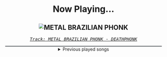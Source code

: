 <div align="center"> 
<h1>Now Playing...</h1>

![METAL BRAZILIAN PHONK](https://i.scdn.co/image/ab67616d00001e0289239bd366b39fb0e8713cc8)
--
_<samp><a href="https://open.spotify.com/track/4HN5D24toedkL5wuP7l8s0">Track: METAL BRAZILIAN PHONK - DEATHPHONK</a></samp>_

<div style="border: 1px #4B5054 solid"></div>
<details>
  <summary>
    Previous played songs
  </summary>
  <table>
    <thead>
      <tr>
        <th>
          Artist
        </th>
        <th>
          Song
        </th>
        <th>
          Link
        </th>
      </tr>
    </thead>
    <tbody>
      <tr><td>DEATHPHONK</td><td>METAL BRAZILIAN PHONK</td><td><a href="https://open.spotify.com/track/4HN5D24toedkL5wuP7l8s0">https://open.spotify.com/track/4HN5D24toedkL5wuP7l8s0</a></td></tr><tr><td>Dead Icarus</td><td>Sellout</td><td><a href="https://open.spotify.com/track/0GuJ1u4x5IebwNoUeU4eOE">https://open.spotify.com/track/0GuJ1u4x5IebwNoUeU4eOE</a></td></tr><tr><td>Thy Art Is Murder</td><td>Holy War</td><td><a href="https://open.spotify.com/track/74SPa1RfRjNh0jj9BYuPxI">https://open.spotify.com/track/74SPa1RfRjNh0jj9BYuPxI</a></td></tr><tr><td>Bad Omens</td><td>Who are you?</td><td><a href="https://open.spotify.com/track/1Gr0kbo4cgxYmhJa2lZX1a">https://open.spotify.com/track/1Gr0kbo4cgxYmhJa2lZX1a</a></td></tr><tr><td>Bad Omens</td><td>Take Me First</td><td><a href="https://open.spotify.com/track/6ERSCeGFBSwvHCvBjwrmwE">https://open.spotify.com/track/6ERSCeGFBSwvHCvBjwrmwE</a></td></tr><tr><td>Bad Omens</td><td>CONCRETE JUNGLE</td><td><a href="https://open.spotify.com/track/6yCysJaY0lFqHnrHvaR4pF">https://open.spotify.com/track/6yCysJaY0lFqHnrHvaR4pF</a></td></tr><tr><td>Bad Omens</td><td>Like A Villain</td><td><a href="https://open.spotify.com/track/0xoyUiHhxVH4gwb0CRgNmg">https://open.spotify.com/track/0xoyUiHhxVH4gwb0CRgNmg</a></td></tr><tr><td>Bad Omens</td><td>Just Pretend</td><td><a href="https://open.spotify.com/track/1H4Y9uW4N0LsxJUz0VnaPJ">https://open.spotify.com/track/1H4Y9uW4N0LsxJUz0VnaPJ</a></td></tr><tr><td>Bad Omens</td><td>THE DEATH OF PEACE OF MIND</td><td><a href="https://open.spotify.com/track/6tRneEcItwpSxBtqgem5Dr">https://open.spotify.com/track/6tRneEcItwpSxBtqgem5Dr</a></td></tr><tr><td>Bad Omens</td><td>The Grey</td><td><a href="https://open.spotify.com/track/5oZy9b1lMtREB3cqOPQusD">https://open.spotify.com/track/5oZy9b1lMtREB3cqOPQusD</a></td></tr><tr><td>Bad Omens</td><td>Nowhere To Go</td><td><a href="https://open.spotify.com/track/4TzGD5Pryq8DTjv5QRuJaW">https://open.spotify.com/track/4TzGD5Pryq8DTjv5QRuJaW</a></td></tr><tr><td>Bad Omens</td><td>IDWT$</td><td><a href="https://open.spotify.com/track/0GRvh5JoEwVel4qDsbqmNb">https://open.spotify.com/track/0GRvh5JoEwVel4qDsbqmNb</a></td></tr><tr><td>Bad Omens</td><td>What It Cost</td><td><a href="https://open.spotify.com/track/0XL8gRZn7tUoYgq9nLZhjU">https://open.spotify.com/track/0XL8gRZn7tUoYgq9nLZhjU</a></td></tr><tr><td>Bad Omens</td><td>What do you want from me?</td><td><a href="https://open.spotify.com/track/5vf08i7oQHGPKFAkSxJBcv">https://open.spotify.com/track/5vf08i7oQHGPKFAkSxJBcv</a></td></tr><tr><td>Bad Omens</td><td>Miracle</td><td><a href="https://open.spotify.com/track/6zmpNKzUeuldTRYbVZwnrq">https://open.spotify.com/track/6zmpNKzUeuldTRYbVZwnrq</a></td></tr><tr><td>Bad Omens</td><td>Who are you?</td><td><a href="https://open.spotify.com/track/1Gr0kbo4cgxYmhJa2lZX1a">https://open.spotify.com/track/1Gr0kbo4cgxYmhJa2lZX1a</a></td></tr><tr><td>Bad Omens</td><td>ARTIFICIAL SUICIDE</td><td><a href="https://open.spotify.com/track/2Qv8xJzenocwXyGlMU5PaC">https://open.spotify.com/track/2Qv8xJzenocwXyGlMU5PaC</a></td></tr><tr><td>Bad Omens</td><td>Somebody else.</td><td><a href="https://open.spotify.com/track/6FghSTlzBr93mtoBzxvz0A">https://open.spotify.com/track/6FghSTlzBr93mtoBzxvz0A</a></td></tr><tr><td>Bad Omens</td><td>bad decisions</td><td><a href="https://open.spotify.com/track/6nbLpQF1os2DiEW8PDSK1e">https://open.spotify.com/track/6nbLpQF1os2DiEW8PDSK1e</a></td></tr><tr><td>Bad Omens</td><td>Take Me First</td><td><a href="https://open.spotify.com/track/6ERSCeGFBSwvHCvBjwrmwE">https://open.spotify.com/track/6ERSCeGFBSwvHCvBjwrmwE</a></td></tr>
    </tbody>
  </table>
</details>

</div>
